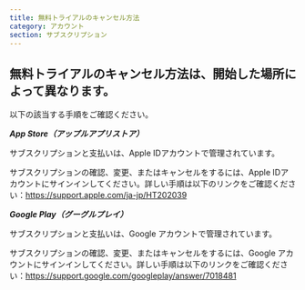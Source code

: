 ```yaml
---
title: 無料トライアルのキャンセル方法
category: アカウント
section: サブスクリプション
---
```

## 無料トライアルのキャンセル方法は、開始した場所によって異なります。


以下の該当する手順をご確認ください。



***App Store（アップルアプリストア）***


サブスクリプションと支払いは、Apple IDアカウントで管理されています。


サブスクリプションの確認、変更、またはキャンセルをするには、Apple IDアカウントにサインインしてください。詳しい手順は以下のリンクをご確認ください：<https://support.apple.com/ja-jp/HT202039>



***Google Play（グーグルプレイ）***


サブスクリプションと支払いは、Google アカウントで管理されています。


サブスクリプションの確認、変更、またはキャンセルをするには、Google アカウントにサインインしてください。詳しい手順は以下のリンクをご確認ください：<https://support.google.com/googleplay/answer/7018481>
